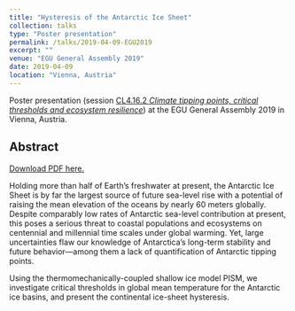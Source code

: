```yaml
---
title: "Hysteresis of the Antarctic Ice Sheet"
collection: talks
type: "Poster presentation"
permalink: /talks/2019-04-09-EGU2019
excerpt: ""
venue: "EGU General Assembly 2019"
date: 2019-04-09
location: "Vienna, Austria"
---
```


Poster presentation (session [CL4.16.2 *Climate tipping points, critical thresholds and ecosystem resilience*](https://meetingorganizer.copernicus.org/EGU2019/posters/33082 "https://meetingorganizer.copernicus.org/EGU2019/posters/33082")) at the EGU General Assembly 2019 in Vienna, Austria.

## Abstract
[Download PDF here.](https://meetingorganizer.copernicus.org/EGU2019/EGU2019-9773.pdf "https://meetingorganizer.copernicus.org/EGU2019/EGU2019-9773.pdf")

Holding more than half of Earth’s freshwater at present, the Antarctic Ice Sheet is by far the largest source of future sea-level rise with a potential of raising the mean elevation of the oceans by nearly 60 meters globally. Despite comparably low rates of Antarctic sea-level contribution at present, this poses a serious threat to coastal populations and ecosystems on centennial and millennial time scales under global warming. Yet, large uncertainties flaw our knowledge of Antarctica’s long-term stability and future behavior—among them a lack of quantification of Antarctic tipping points.

Using the thermomechanically-coupled shallow ice model PISM, we investigate critical thresholds in global mean temperature for the Antarctic ice basins, and present the continental ice-sheet hysteresis.